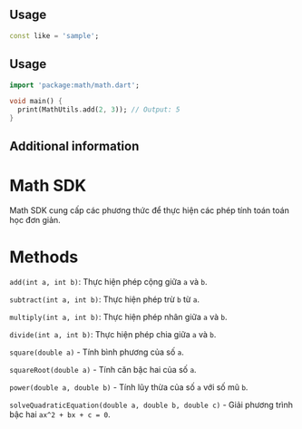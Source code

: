 ## Usage


```dart
const like = 'sample';
```
## Usage

```dart
import 'package:math/math.dart';

void main() {
  print(MathUtils.add(2, 3)); // Output: 5
}
```

## Additional information

# Math SDK

Math SDK cung cấp các phương thức để thực hiện các phép tính toán toán học đơn giản.


# Methods

`add(int a, int b)`: Thực hiện phép cộng giữa `a` và `b`.

`subtract(int a, int b)`: Thực hiện phép trừ `b` từ `a`.

`multiply(int a, int b)`: Thực hiện phép nhân giữa `a` và `b`.

`divide(int a, int b)`: Thực hiện phép chia giữa `a` và `b`.

`square(double a)` - Tính bình phương của số `a`.

`squareRoot(double a)` - Tính căn bậc hai của số `a`.

`power(double a, double b)` - Tính lũy thừa của số `a` với số mũ `b`.

`solveQuadraticEquation(double a, double b, double c)` - Giải phương trình bậc hai `ax^2 + bx + c = 0`.
